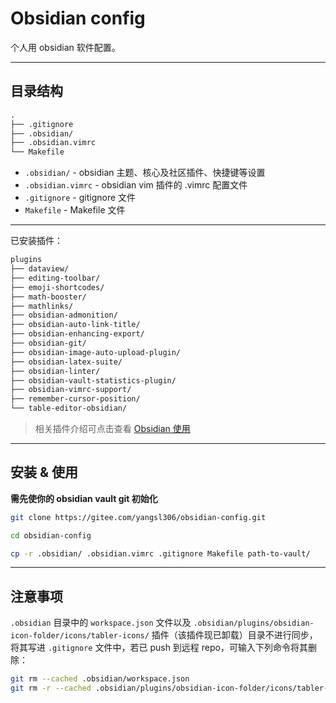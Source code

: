 # Obsidian config

个人用 obsidian 软件配置。

---

## 目录结构

```txt
.
├── .gitignore
├── .obsidian/
├── .obsidian.vimrc
└── Makefile
```

- `.obsidian/` - obsidian 主题、核心及社区插件、快捷键等设置
- `.obsidian.vimrc` - obsidian vim 插件的 .vimrc 配置文件
- `.gitignore` - gitignore 文件
- `Makefile` - Makefile 文件

---

已安装插件：

```txt
plugins
├── dataview/
├── editing-toolbar/
├── emoji-shortcodes/
├── math-booster/
├── mathlinks/
├── obsidian-admonition/
├── obsidian-auto-link-title/
├── obsidian-enhancing-export/
├── obsidian-git/
├── obsidian-image-auto-upload-plugin/
├── obsidian-latex-suite/
├── obsidian-linter/
├── obsidian-vault-statistics-plugin/
├── obsidian-vimrc-support/
├── remember-cursor-position/
└── table-editor-obsidian/
```

>相关插件介绍可点击查看 [Obsidian 使用](https://seekanotherland.xyz/hexo-demo/posts/4661.html)

---

## 安装 & 使用

**需先使你的 obsidian vault git 初始化**

```bash
git clone https://gitee.com/yangsl306/obsidian-config.git

cd obsidian-config

cp -r .obsidian/ .obsidian.vimrc .gitignore Makefile path-to-vault/
```

---

## 注意事项

`.obsidian` 目录中的 `workspace.json` 文件以及 `.obsidian/plugins/obsidian-icon-folder/icons/tabler-icons/` 插件（该插件现已卸载）目录不进行同步，将其写进 `.gitignore` 文件中，若已 push 到远程 repo，可输入下列命令将其删除：

```bash
git rm --cached .obsidian/workspace.json 
git rm -r --cached .obsidian/plugins/obsidian-icon-folder/icons/tabler-icons/
```
